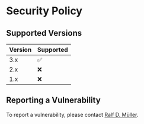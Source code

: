# Security Policy

## Supported Versions

| Version | Supported          |
|---------|--------------------|
| 3.x     | :white_check_mark: |
| 2.x     | :x:                |
| 1.x     | :x:                |

## Reporting a Vulnerability

To report a vulnerability, please contact [Ralf D. Müller](https://github.com/rdmueller/).
